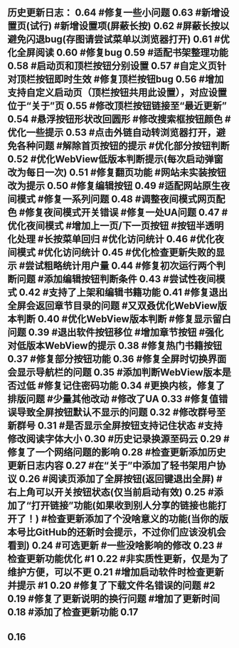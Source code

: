 历史更新日志：
0.64
#修复一些小问题
0.63
#新增设置页(试行)
#新增设置项(屏蔽长按)
0.62
#屏蔽长按以避免闪退bug(存图请尝试菜单以浏览器打开)
0.61
#优化全屏阅读
0.60
#修复bug
0.59
#适配书架整理功能
0.58
#启动页和顶栏按钮分别设置
0.57
#自定义页针对顶栏按钮即时生效
#修复顶栏按钮bug
0.56
#增加支持自定义启动页（顶栏按钮共用此设置），对应设置位于“关于”页
0.55
#修改顶栏按钮链接至“最近更新”
0.54
#悬浮按钮形状改回圆形
#修改搜索框按钮颜色
#优化一些提示
0.53
#点击外链自动转浏览器打开，避免各种问题
#解除首页按钮的提示
#优化部分按钮判断
0.52
#优化WebView低版本判断提示(每次启动弹窗改为每日一次)
0.51
#修复翻页功能
#网站未实装按钮改为提示
0.50
#修复编辑按钮
0.49
#适配网站原生夜间模式
#修复一系列问题
0.48
#调整夜间模式网页配色
#修复夜间模式开关错误
#修复一处UA问题
0.47
#优化夜间模式
#增加上一页/下一页按钮
#按钮半透明化处理
#长按菜单回归
#优化访问统计
0.46
#优化夜间模式
#优化访问统计
0.45
#优化检查更新失败的显示
#尝试粗略统计用户量
0.44
#修复初次运行两个判断问题
#添加编辑按钮判断条件
0.43
#尝试性夜间模式
0.42
#支持了上架和编辑书籍功能
0.41
#修复退出全屏会返回章节目录的问题
#又双叒优化WebView版本判断
0.40
#优化WebView版本判断
#修复显示留白问题
0.39
#退出软件按钮移位
#增加章节按钮
#强化对低版本WebView的提示
0.38
#修复热门书籍按钮
0.37
#修复部分按钮功能
0.36
#修复全屏时切换界面会显示导航栏的问题
0.35
#添加判断WebView版本是否过低
#修复记住密码功能
0.34
#更换内核，修复了排版问题
#少量其他改动
#修改了UA
0.33
#修复值错误导致全屏按钮默认不显示的问题
0.32
#修改群号至新群号
0.31
#是否显示全屏按钮支持记住状态
#支持修改阅读字体大小
0.30
#历史记录换源至码云
0.29
#修复了一个网络问题的影响
0.28
#检查更新添加历史更新日志内容
0.27
#在“关于”中添加了轻书架用户协议
0.26
#阅读页添加了全屏按钮(返回键退出全屏)
#右上角可以开关按钮状态(仅当前启动有效)
0.25
#添加了“打开链接”功能(如果收到别人分享的链接也能打开了！)
#检查更新添加了个没啥意义的功能(当你的版本号比GitHub的还新时会提示，不过你们应该没机会看到)
0.24
#可选更新
#一些没啥影响的修改
0.23
#检查更新功能优化 #1 
0.22
#非实质性更新，仅是为了维护方便，可以不更
0.21
#增加启动软件时检查更新并提示 #1 
0.20
#修复了下载文件名错误的问题 #2 
0.19
#修复了更新说明的换行问题
#增加了更新时间
0.18
#添加了检查更新功能
0.17
-
0.16
-
